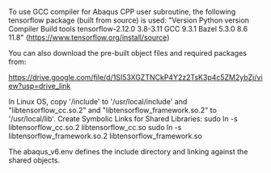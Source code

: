 To use GCC compiler for Abaqus CPP user subroutine, the following tensorflow package (built from source) is used:
"Version	        Python version	Compiler	  Build tools
tensorflow-2.12.0	3.8-3.11	      GCC 9.3.1	  Bazel 5.3.0	8.6	11.8"
(https://www.tensorflow.org/install/source)

You can also download the pre-built object files and required packages from:

https://drive.google.com/file/d/1SI53XGZTNCkP4Y2z2TsK3p4c5ZM2ybZj/view?usp=drive_link

In Linux OS, copy '/include' to '/usr/local/include' and "libtensorflow_cc.so.2" and "libtensorflow_framework.so.2" to '/usr/local/lib'.
Create Symbolic Links for Shared Libraries:
sudo ln -s libtensorflow_cc.so.2 libtensorflow_cc.so
sudo ln -s libtensorflow_framework.so.2 libtensorflow_framework.so

The abaqus_v6.env defines the include directory and linking against the shared objects.
